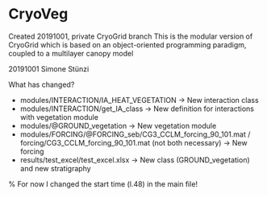 # CryoVeg
Created 20191001, private CryoGrid branch
This is the modular version of CryoGrid which is based on an object-oriented programming paradigm, coupled to a multilayer canopy model

20191001 Simone Stünzi

What has changed? 
- modules/INTERACTION/IA_HEAT_VEGETATION -> New interaction class
- modules/INTERACTION/get_IA_class -> New definition for interactions with vegetation module
- modules/@GROUND_vegetation -> New vegetation module
- modules/FORCING/@FORCING_seb/CG3_CCLM_forcing_90_101.mat / forcing/CG3_CCLM_forcing_90_101.mat (not both necessary) -> New forcing
- results/test_excel/test_excel.xlsx -> New class (GROUND_vegetation) and new stratigraphy


% For now I changed the start time (l.48) in the main file! 
